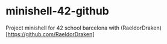 # minishell-42-github

Project minishell for 42 school barcelona with (RaeldorDraken)[https://github.com/RaeldorDraken]
